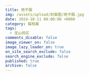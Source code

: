 ```yaml
---
title: 绝不服
img: /assets/upload/封面图/绝不服.jpg
date: 2024-10-11 00:00:00 +0000
category: 猫档案
tags:
  - 宝山校区
comments_disable: false
image_viewer_on: false
image_lazy_loader_on: true
on_site_search_exclude: false
search_engine_exclude: false
published: true
archive: false
---
```

